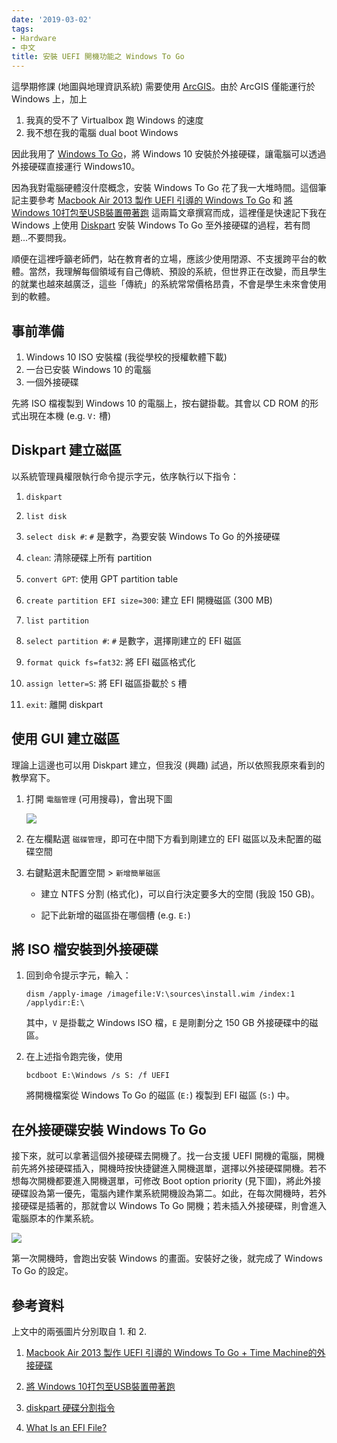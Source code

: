 ```yaml
---
date: '2019-03-02'
tags:
- Hardware
- 中文
title: 安裝 UEFI 開機功能之 Windows To Go
---
```




這學期修課 (地圖與地理資訊系統) 需要使用 [ArcGIS](https://zh.wikipedia.org/wiki/ArcGIS)。由於 ArcGIS 僅能運行於 Windows 上，加上

1. 我真的受不了 Virtualbox 跑 Windows 的速度
1. 我不想在我的電腦 dual boot Windows


因此我用了 [Windows To Go](https://zh.wikipedia.org/wiki/Windows_To_Go)，將 Windows 10 安裝於外接硬碟，讓電腦可以透過外接硬碟直接運行 Windows10。

因為我對電腦硬體沒什麼概念，安裝 Windows To Go 花了我一大堆時間。這個筆記主要參考
[Macbook Air 2013 製作 UEFI 引導的 Windows To Go](https://www.mobile01.com/topicdetail.php?f=481&t=3598474) 和 [將Windows 10打包至USB裝置帶著跑](https://www.kocpc.com.tw/archives/96445) 這兩篇文章撰寫而成，這裡僅是快速記下我在 Windows 上使用 [Diskpart](https://en.wikipedia.org/wiki/Diskpart) 安裝 Windows To Go 至外接硬碟的過程，若有問題...不要問我。

順便在這裡呼籲老師們，站在教育者的立場，應該少使用閉源、不支援跨平台的軟體。當然，我理解每個領域有自己傳統、預設的系統，但世界正在改變，而且學生的就業也越來越廣泛，這些「傳統」的系統常常價格昂貴，不會是學生未來會使用到的軟體。


## 事前準備

1. Windows 10 ISO 安裝檔 (我從學校的授權軟體下載)
1. 一台已安裝 Windows 10 的電腦
1. 一個外接硬碟


先將 ISO 檔複製到 Windows 10 的電腦上，按右鍵掛載。其會以 CD ROM 的形式出現在本機 (e.g. `V:` 槽)

## Diskpart 建立磁區

以系統管理員權限執行命令提示字元，依序執行以下指令：

1. `diskpart`

1. `list disk`

1. `select disk #`: `#` 是數字，為要安裝 Windows To Go 的外接硬碟

1. `clean`: 清除硬碟上所有 partition

1. `convert GPT`: 使用 GPT partition table

1. `create partition EFI size=300`: 建立 EFI 開機磁區 (300 MB)

1. `list partition`

1. `select partition #`: `#` 是數字，選擇剛建立的 EFI 磁區

1. `format quick fs=fat32`: 將 EFI 磁區格式化

1. `assign letter=S`: 將 EFI 磁區掛載於 `S` 槽

1. `exit`: 離開 diskpart

## 使用 GUI 建立磁區

理論上這邊也可以用 Diskpart 建立，但我沒 (興趣) 試過，所以依照我原來看到的教學寫下。

1. 打開 `電腦管理` (可用搜尋)，會出現下圖

    ![](https://attach.mobile01.com/attach/201310/mobile01-e1a97e2bc92d451f77a9eca571e142a5.png)

1. 在左欄點選 `磁碟管理`，即可在中間下方看到剛建立的 EFI 磁區以及未配置的磁碟空間

1. 右鍵點選未配置空間 > `新增簡單磁區`

    - 建立 NTFS 分割 (格式化)，可以自行決定要多大的空間 (我設 150 GB)。
    
    - 記下此新增的磁區掛在哪個槽 (e.g. `E:`)


## 將 ISO 檔安裝到外接硬碟

1. 回到命令提示字元，輸入：

    `dism /apply-image /imagefile:V:\sources\install.wim /index:1 /applydir:E:\`
    
    其中，`V` 是掛載之 Windows ISO 檔，`E` 是剛劃分之 150 GB 外接硬碟中的磁區。

1. 在上述指令跑完後，使用

    `bcdboot E:\Windows /s S: /f UEFI`
    
    將開機檔案從 Windows To Go 的磁區 (`E:`) 複製到 EFI 磁區 (`S:`) 中。
    

## 在外接硬碟安裝 Windows To Go

接下來，就可以拿著這個外接硬碟去開機了。找一台支援 UEFI 開機的電腦，開機前先將外接硬碟插入，開機時按快捷鍵進入開機選單，選擇以外接硬碟開機。若不想每次開機都要進入開機選單，可修改 Boot option priority (見下圖)，將此外接硬碟設為第一優先，電腦內建作業系統開機設為第二。如此，在每次開機時，若外接硬碟是插著的，那就會以 Windows To Go 開機；若未插入外接硬碟，則會進入電腦原本的作業系統。

![](https://i0.wp.com/image.walker-a.com/2016/01/ros/ros-19.jpg)


第一次開機時，會跑出安裝 Windows 的畫面。安裝好之後，就完成了 Windows To Go 的設定。


## 參考資料

上文中的兩張圖片分別取自 1. 和 2.

1. [Macbook Air 2013 製作 UEFI 引導的 Windows To Go + Time Machine的外接硬碟](https://www.mobile01.com/topicdetail.php?f=481&t=3598474)

1. [將 Windows 10打包至USB裝置帶著跑](https://www.kocpc.com.tw/archives/96445)

1. [diskpart 硬碟分割指令](http://blog.ilc.edu.tw/blog/index.php?op=printView&articleId=505798&blogId=25793)


1. [What Is an EFI File?](https://www.lifewire.com/efi-file-2620983)
